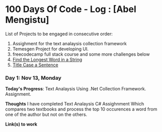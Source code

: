 # 100 Days Of Code - Log : [Abel Mengistu]

List of Projects to be engaged in consecutive order: 

1. Assighment for the text analaysis collection framework
2. Temesgen Project for developing UI. 
3. freecodecamp full stack course and some more challenges below
4. [Find the Longest Word in a String](https://www.freecodecamp.com/challenges/find-the-longest-word-in-a-string)
5. [Title Case a Sentence](https://www.freecodecamp.com/challenges/title-case-a-sentence)

### Day 1: Nov 13, Monday

**Today's Progress**: Text Analaysis Using .Net Collection Framework. Assignment. 

**Thoughts** I have completed Text Analaysis C# Assighnment Which compares two textbooks and process the top 10 occurences a word from one of the author but
not on the others.  


**Link(s) to work**


